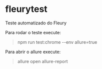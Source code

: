 # fleurytest

Teste automatizado do Fleury

Para rodar o teste execute: 

> npm run test:chrome --env allure=true

Para abrir o allure execute:

> allure open allure-report

